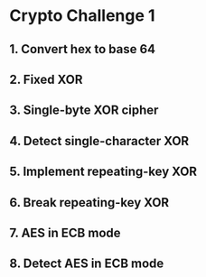 # Crypto Challenge 1

## 1. Convert hex to base 64

## 2. Fixed XOR

## 3. Single-byte XOR cipher

## 4. Detect single-character XOR

## 5. Implement repeating-key XOR

## 6. Break repeating-key XOR

## 7. AES in ECB mode

## 8. Detect AES in ECB mode
